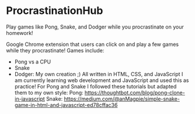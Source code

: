 # ProcrastinationHub
Play games like Pong, Snake, and Dodger while you procrastinate on your homework!

Google Chrome extension that users can click on and play a few games while they procrastinate!
Games include:
- Pong vs a CPU
- Snake
- Dodger: My own creation ;)
All written in HTML, CSS, and JavaScript
I am currently learning web development and JavaScript and used this as practice! For Pong and Snake I followed these tutorials but adapted them to my own style: 
Pong: https://thoughtbot.com/blog/pong-clone-in-javascript 
Snake: https://medium.com/@anMagpie/simple-snake-game-in-html-and-javascript-ed78cffac36
